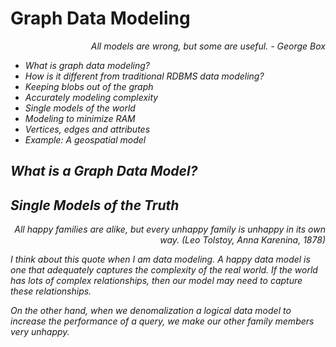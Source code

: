 # Graph Data Modeling

<div style="text-align: right"><i>
All models are wrong, but some are useful.  - George Box
<i></div>

* What is graph data modeling?
* How is it different from traditional RDBMS data modeling?
* Keeping blobs out of the graph
* Accurately modeling complexity
* Single models of the world
* Modeling to minimize RAM
* Vertices, edges and attributes
* Example: A geospatial model

## What is a Graph Data Model?

## Single Models of the Truth

<div style="text-align: right"><i>
All happy families are alike, but every unhappy family is unhappy in its own way. (Leo Tolstoy, Anna Karenina, 1878)
<i></div>

I think about this quote when I am data modeling.  A happy data model is one that adequately captures the complexity of the real world.  If the world has lots of complex relationships, then our model may need to capture these relationships.

On the other hand, when we denomalization a logical data model to increase the performance of a query, we make our other family members very unhappy.

